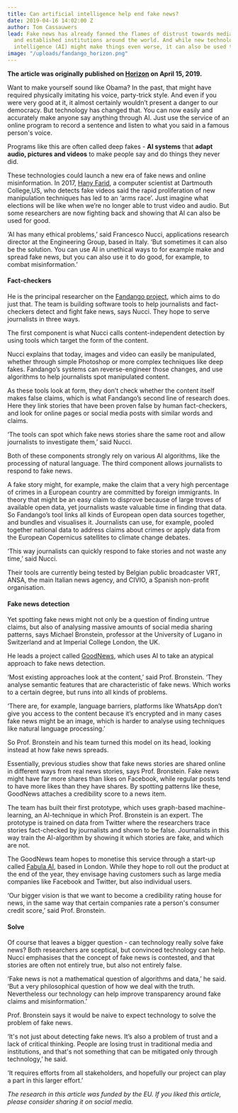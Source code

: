 ```yaml
---
title: Can artificial intelligence help end fake news?
date: 2019-04-16 14:02:00 Z
author: Tom Cassauwers
lead: Fake news has already fanned the flames of distrust towards media, politics
  and established institutions around the world. And while new technologies like artificial
  intelligence (AI) might make things even worse, it can also be used to combat misinformation.
image: "/uploads/fandango_horizon.png"
---
```


**The article was originally published on [Horizon](https://horizon-magazine.eu/article/can-artificial-intelligence-help-end-fake-news.html) on April 15, 2019.**

Want to make yourself sound like Obama? In the past, that might have required physically imitating his voice, party-trick style. And even if you were very good at it, it almost certainly wouldn’t present a danger to our democracy. But technology has changed that. You can now easily and accurately make anyone say anything through AI. Just use the service of an online program to record a sentence and listen to what you said in a famous person's voice.

Programs like this are often called deep fakes - **AI systems** that **adapt audio, pictures and videos** to make people say and do things they never did.

These technologies could launch a new era of fake news and online misinformation. In 2017, [Hany Farid](https://www.nature.com/news/the-scientist-who-spots-fake-videos-1.22784), a computer scientist at Dartmouth College,US, who detects fake videos said the rapid proliferation of new manipulation techniques has led to an ‘arms race’. Just imagine what elections will be like when we’re no longer able to trust video and audio. But some researchers are now fighting back and showing that AI can also be used for good.

‘AI has many ethical problems,’ said Francesco Nucci, applications research director at the Engineering Group, based in Italy. ‘But sometimes it can also be the solution. You can use AI in unethical ways to for example make and spread fake news, but you can also use it to do good, for example, to combat misinformation.’

#### Fact-checkers

He is the principal researcher on the [Fandango project](https://cordis.europa.eu/project/rcn/213549/factsheet/en), which aims to do just that. The team is building software tools to help journalists and fact-checkers detect and fight fake news, says Nucci. They hope to serve journalists in three ways.

The first component is what Nucci calls content-independent detection by using tools which target the form of the content.

Nucci explains that today, images and video can easily be manipulated, whether through simple Photoshop or more complex techniques like deep fakes. Fandango’s systems can reverse-engineer those changes, and use algorithms to help journalists spot manipulated content.

As these tools look at form, they don’t check whether the content itself makes false claims, which is what Fandango’s second line of research does. Here they link stories that have been proven false by human fact-checkers, and look for online pages or social media posts with similar words and claims.

‘The tools can spot which fake news stories share the same root and allow journalists to investigate them,’ said Nucci.

Both of these components strongly rely on various AI algorithms, like the processing of natural language. The third component allows journalists to respond to fake news.

A fake story might, for example, make the claim that a very high percentage of crimes in a European country are committed by foreign immigrants. In theory that might be an easy claim to disprove because of large troves of available open data, yet journalists waste valuable time in finding that data. So Fandango’s tool links all kinds of European open data sources together, and bundles and visualises it. Journalists can use, for example, pooled together national data to address claims about crimes or apply data from the European Copernicus satellites to climate change debates.

‘This way journalists can quickly respond to fake stories and not waste any time,’ said Nucci.

Their tools are currently being tested by Belgian public broadcaster VRT, ANSA, the main Italian news agency, and CIVIO, a Spanish non-profit organisation.

#### Fake news detection

Yet spotting fake news might not only be a question of finding untrue claims, but also of analysing massive amounts of social media sharing patterns, says Michael Bronstein, professor at the University of Lugano in Switzerland and at Imperial College London, the UK.

He leads a project called [GoodNews](https://cordis.europa.eu/project/rcn/218443/factsheet/en), which uses AI to take an atypical approach to fake news detection.

‘Most existing approaches look at the content,’ said Prof. Bronstein. ‘They analyse semantic features that are characteristic of fake news. Which works to a certain degree, but runs into all kinds of problems.

‘There are, for example, language barriers, platforms like WhatsApp don’t give you access to the content because it’s encrypted and in many cases fake news might be an image, which is harder to analyse using techniques like natural language processing.’

So Prof. Bronstein and his team turned this model on its head, looking instead at how fake news spreads.

Essentially, previous studies show that fake news stories are shared online in different ways from real news stories, says Prof. Bronstein. Fake news might have far more shares than likes on Facebook, while regular posts tend to have more likes than they have shares. By spotting patterns like these, GoodNews attaches a credibility score to a news item.

The team has built their first prototype, which uses graph-based machine-learning, an AI-technique in which Prof. Bronstein is an expert. The prototype is trained on data from Twitter where the researchers trace stories fact-checked by journalists and shown to be false. Journalists in this way train the AI-algorithm by showing it which stories are fake, and which are not.

The GoodNews team hopes to monetise this service through a start-up called [Fabula AI](https://www.fabula.ai), based in London. While they hope to roll out the product at the end of the year, they envisage having customers such as large media companies like Facebook and Twitter, but also individual users.

‘Our bigger vision is that we want to become a credibility rating house for news, in the same way that certain companies rate a person's consumer credit score,’ said Prof. Bronstein.

#### Solve

Of course that leaves a bigger question - can technology really solve fake news? Both researchers are sceptical, but convinced technology can help. Nucci emphasises that the concept of fake news is contested, and that stories are often not entirely true, but also not entirely false.

‘Fake news is not a mathematical question of algorithms and data,’ he said. ‘But a very philosophical question of how we deal with the truth. Nevertheless our technology can help improve transparency around fake claims and misinformation.’

Prof. Bronstein says it would be naive to expect technology to solve the problem of fake news.

‘It's not just about detecting fake news. It’s also a problem of trust and a lack of critical thinking. People are losing trust in traditional media and institutions, and that's not something that can be mitigated only through technology,’ he said.

‘It requires efforts from all stakeholders, and hopefully our project can play a part in this larger effort.’

*The research in this article was funded by the EU. If you liked this article, please consider sharing it on social media.*